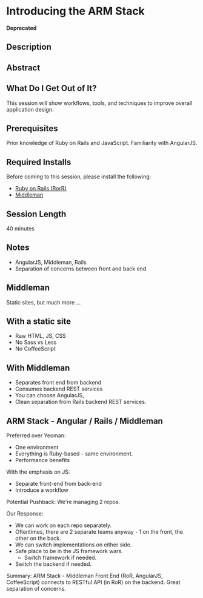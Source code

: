 Introducing the ARM Stack
=========================

__Deprecated__

## Description

## Abstract

## What Do I Get Out of It?
This session will show <x> workflows, tools, and techniques to improve overall application design.

## Prerequisites
Prior knowledge of Ruby on Rails and JavaScript. Familiarity with AngularJS.

## Required Installs
Before coming to this session, please install the following:
* [Ruby on Rails (RorR)](https://github.com/tmarrs/json-at-work/blob/master/appendix-a/Appendix-A-README.md#installing-ruby-on-rails-ror)
* [Middleman](https://middlemanapp.com/basics/install/)

## Session Length
40 minutes

## Notes
- AngularJS, Middleman, Rails
- Separation of concerns between front and back end

Middleman
---------
Static sites, but much more ...

With a static site
------------------
- Raw HTML, JS, CSS
- No Sass vs Less
- No CoffeeScript


With Middleman
--------------
- Separates front end from backend
- Consumes backend REST services
- You can choose AngularJS,
- Clean separation from Rails backend REST services.


ARM Stack - Angular / Rails / Middleman
---------------------------------------
Preferred over Yeoman:
- One environment
- Everything is Ruby-based - same environment.
- Performance benefits


With the emphasis on JS:
- Separate front-end from back-end
- Introduce a workflow

Potential Pushback: We're managing 2 repos.

Our Response:
- We can work on each repo separately.
- Oftentimes, there are 2 separate teams anyway - 1 on the front, the other on the back.
- We can switch implementations on either side.
- Safe place to be in the JS framework wars.
  - Switch framework if needed.
- Switch the backend if needed.

Summary: ARM Stack - Middleman Front End (RoR, AngularJS, CoffeeScript) connects to RESTful API (in RoR) on the backend. Great separation of concerns.

